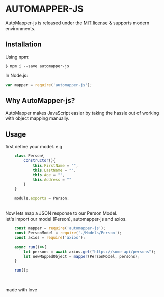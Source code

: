# AUTOMAPPER-JS



AutoMapper-js is released under the [MIT license]() & supports modern environments.<br>

## Installation


Using npm:
```shell
$ npm i --save automapper-js
```

In Node.js:
```js
var mapper = require('automapper-js');
```

## Why AutoMapper-js?

AutoMapper makes JavaScript easier by taking the hassle out of working with object mapping manually.</br>

## Usage
first define your model. e.g
```js
    class Person{
        constructor(){
            this.FirstName = "",
            this.LastName = "",
            this.Age = "",
            this.Address = ""
        }
    }

    module.exports = Person;
```
</br>
Now lets map a JSON response to our Person Model. <br>
let's import our model (Person), automapper-js and axios.

```js
    const mapper = require('automapper-js');
    const PersonModel = require('./Models/Person');
    const axios = require('axios');

    async run()=>{
        let persons = await axios.get("https://some-api/persons");
        let newMappedObject = mapper(PersonModel, persons);
    }

    run();

```

</br>

made with love
